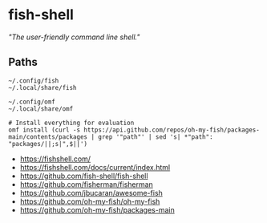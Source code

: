 # fish-shell

_"The user-friendly command line shell."_

## Paths
```
~/.config/fish
~/.local/share/fish

~/.config/omf
~/.local/share/omf

# Install everything for evaluation
omf install (curl -s https://api.github.com/repos/oh-my-fish/packages-main/contents/packages | grep '"path"' | sed 's| *"path": "packages/||;s|",$||')
```

* https://fishshell.com/
* https://fishshell.com/docs/current/index.html
* https://github.com/fish-shell/fish-shell
* https://github.com/fisherman/fisherman
* https://github.com/jbucaran/awesome-fish
* https://github.com/oh-my-fish/oh-my-fish
* https://github.com/oh-my-fish/packages-main
